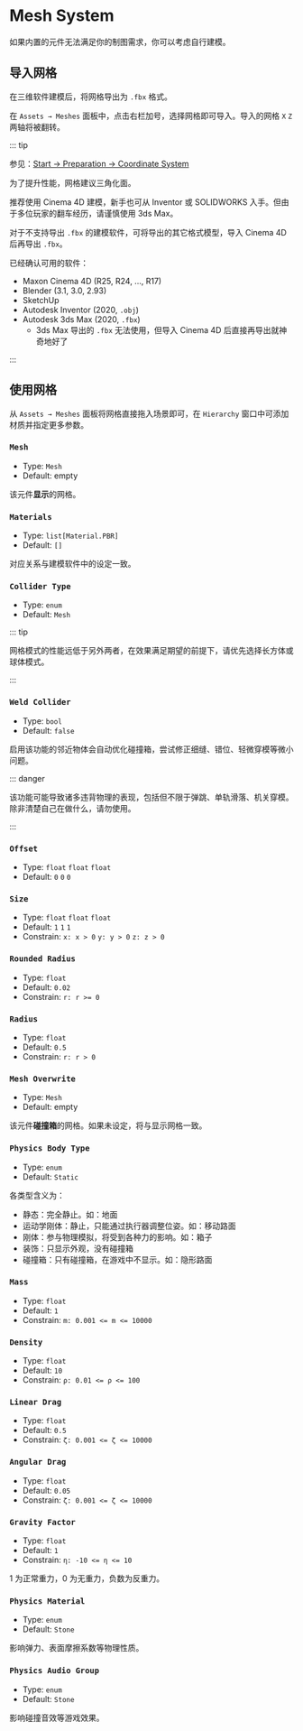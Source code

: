 # Mesh System

如果内置的元件无法满足你的制图需求，你可以考虑自行建模。

## 导入网格

在三维软件建模后，将网格导出为 `.fbx` 格式。

在 `Assets → Meshes` 面板中，点击右栏加号，选择网格即可导入。导入的网格 `X` `Z` 两轴将被翻转。

::: tip

参见：[Start → Preparation → Coordinate System](/en/start/preparation.md#coordinate-system)

为了提升性能，网格建议三角化面。

推荐使用 Cinema 4D 建模，新手也可从 Inventor 或 SOLIDWORKS 入手。但由于多位玩家的翻车经历，请谨慎使用 3ds Max。

对于不支持导出 `.fbx` 的建模软件，可将导出的其它格式模型，导入 Cinema 4D 后再导出 `.fbx`。

已经确认可用的软件：

- Maxon Cinema 4D (R25, R24, ..., R17)
- Blender (3.1, 3.0, 2.93)
- SketchUp
- Autodesk Inventor (2020, `.obj`)
- Autodesk 3ds Max (2020, `.fbx`)
  - 3ds Max 导出的 `.fbx` 无法使用，但导入 Cinema 4D 后直接再导出就神奇地好了

:::

## 使用网格

从 `Assets → Meshes` 面板将网格直接拖入场景即可，在 `Hierarchy` 窗口中可添加材质并指定更多参数。

### `Mesh`

- Type: `Mesh`
- Default: empty

该元件**显示**的网格。

### `Materials`

- Type: `list[Material.PBR]`
- Default: `[]`

对应关系与建模软件中的设定一致。

### `Collider Type`

- Type: `enum`
- Default: `Mesh`

::: tip

网格模式的性能远低于另外两者，在效果满足期望的前提下，请优先选择长方体或球体模式。

:::

### `Weld Collider` <badge text="Physics Body Type = Static"/>

- Type: `bool`
- Default: `false`

启用该功能的邻近物体会自动优化碰撞箱，尝试修正细缝、错位、轻微穿模等微小问题。

::: danger

该功能可能导致诸多违背物理的表现，包括但不限于弹跳、单轨滑落、机关穿模。除非清楚自己在做什么，请勿使用。

:::

### `Offset`

- Type: `float` `float` `float`
- Default: `0` `0` `0`

### `Size` <badge text="Collider Type = Box"/>

- Type: `float` `float` `float`
- Default: `1` `1` `1`
- Constrain: `x: x > 0` `y: y > 0` `z: z > 0`

### `Rounded Radius` <badge text="Collider Type = Box"/>

- Type: `float`
- Default: `0.02`
- Constrain: `r: r >= 0`

### `Radius` <badge text="Collider Type = Sphere"/>

- Type: `float`
- Default: `0.5`
- Constrain: `r: r > 0`

### `Mesh Overwrite` <badge text="Collider Type = Mesh"/>

- Type: `Mesh`
- Default: empty

该元件**碰撞箱**的网格。如果未设定，将与显示网格一致。

### `Physics Body Type`

- Type: `enum`
- Default: `Static`

各类型含义为：

- 静态：完全静止。如：地面
- 运动学刚体：静止，只能通过执行器调整位姿。如：移动路面
- 刚体：参与物理模拟，将受到各种力的影响。如：箱子
- 装饰：只显示外观，没有碰撞箱
- 碰撞箱：只有碰撞箱，在游戏中不显示。如：隐形路面

### `Mass` <badge text="Physics Body Type = Rigid"/>

- Type: `float`
- Default: `1`
- Constrain: `m: 0.001 <= m <= 10000`

### `Density` <badge text="Physics Body Type = Rigid"/>

- Type: `float`
- Default: `10`
- Constrain: `ρ: 0.01 <= ρ <= 100`

### `Linear Drag` <badge text="Physics Body Type = Rigid"/>

- Type: `float`
- Default: `0.5`
- Constrain: `ζ: 0.001 <= ζ <= 10000`

### `Angular Drag` <badge text="Physics Body Type = Rigid"/>

- Type: `float`
- Default: `0.05`
- Constrain: `ζ: 0.001 <= ζ <= 10000`

### `Gravity Factor` <badge text="Physics Body Type = Rigid"/>

- Type: `float`
- Default: `1`
- Constrain: `η: -10 <= η <= 10`

1 为正常重力，0 为无重力，负数为反重力。

### `Physics Material`

- Type: `enum`
- Default: `Stone`

影响弹力、表面摩擦系数等物理性质。

### `Physics Audio Group`

- Type: `enum`
- Default: `Stone`

影响碰撞音效等游戏效果。
